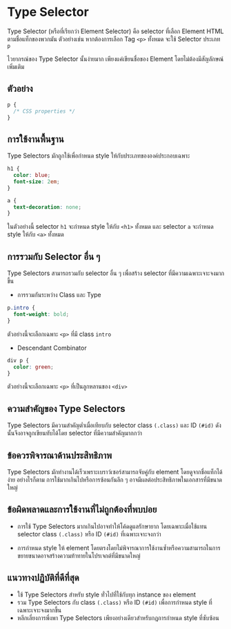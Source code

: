 # Type Selector

Type Selector (หรือที่เรียกว่า Element Selector) คือ selector ที่เลือก Element HTML ตามชื่อแท็กของพวกมัน ตัวอย่างเช่น หากต้องการเลือก Tag `<p>` ทั้งหมด จะใช้ Selector ประเภท `p`

ไวยากรณ์ของ Type Selector นั้นง่ายมาก เพียงแค่เขียนชื่อของ Element โดยไม่ต้องมีสัญลักษณ์เพิ่มเติม

## ตัวอย่าง

```css
p {
  /* CSS properties */
}

```

## การใช้งานพื้นฐาน

Type Selectors มักถูกใช้เพื่อกำหนด style ให้กับประเภทขององค์ประกอบเฉพาะ

```css
h1 {
  color: blue;
  font-size: 2em;
}

a {
  text-decoration: none;
}
```

ในตัวอย่างนี้ selector `h1` จะกำหนด style ให้กับ `<h1>` ทั้งหมด และ selector `a` จะกำหนด style ให้กับ `<a>` ทั้งหมด

## การรวมกับ Selector อื่น ๆ

Type Selectors สามารถรวมกับ selector อื่น ๆ เพื่อสร้าง selector ที่มีความเฉพาะเจาะจงมากขึ้น

- การรวมกันระหว่าง Class และ Type

```css
p.intro {
  font-weight: bold;
}
```

ตัวอย่างนี้จะเลือกเฉพาะ `<p>` ที่มี class `intro`

- Descendant Combinator

```css
div p {
  color: green;
}
```

ตัวอย่างนี้จะเลือกเฉพาะ `<p>` ที่เป็นลูกหลานของ `<div>`

## ความสำคัญของ Type Selectors

Type Selectors มีความสำคัญต่ำเมื่อเทียบกับ selector class `(.class)` และ ID `(#id)` ดังนั้นจึงอาจถูกเขียนทับได้โดย selector ที่มีความสำคัญมากกว่า

## ข้อควรพิจารณาด้านประสิทธิภาพ

Type Selectors มักทำงานได้เร็วเพราะเบราว์เซอร์สามารถจับคู่กับ element โดยดูจากชื่อแท็กได้ง่าย อย่างไรก็ตาม การใช้มากเกินไปหรือการซ้อนกันลึก ๆ อาจมีผลต่อประสิทธิภาพในเอกสารที่มีขนาดใหญ่

## ข้อผิดพลาดและการใช้งานที่ไม่ถูกต้องที่พบบ่อย

- การใช้ Type Selectors มากเกินไปอาจทำให้โค้ดดูแลรักษายาก โดยเฉพาะเมื่อใช้แทน selector class `(.class)` หรือ ID `(#id)`  ที่เฉพาะเจาะจงกว่า

- การกำหนด style ให้ element โดยตรงโดยไม่พิจารณาการใช้งานซ้ำหรือความสามารถในการขยายขนาดอาจสร้างความท้าทายในโปรเจกต์ที่มีขนาดใหญ่

## แนวทางปฏิบัติที่ดีที่สุด

- ใช้ Type Selectors สำหรับ style ทั่วไปที่ใช้กับทุก instance ของ element
- รวม Type Selectors กับ class `(.class)` หรือ ID `(#id)` เพื่อการกำหนด style ที่เฉพาะเจาะจงมากขึ้น
- หลีกเลี่ยงการพึ่งพา Type Selectors เพียงอย่างเดียวสำหรับกฎการกำหนด style ที่ซับซ้อน
